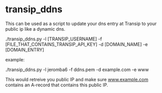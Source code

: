 # transip_ddns

This can be used as a script to update your dns entry at Transip to your public ip like a dynamic dns.

./transip_ddns.py -l [TRANSIP_USERNAME] -f [FILE_THAT_CONTAINS_TRANSIP_API_KEY] -d [DOMAIN_NAME] -e [DOMAIN_ENTRY]

example:

./transip_ddns.py -l jeromba6 -f ddns.pem -d example.com -e www

This would retreive you public IP and make sure www.example.com contains an A-record that contains this public IP.
